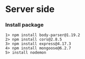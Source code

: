 # Server side 


### Install package

```
1> npm install body-parser@1.19.2
2> npm install cors@2.8.5
3> npm install express@4.17.3
4> npm install mongoose@6.2.7
5> install nodemon
```